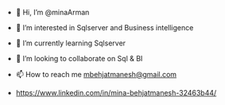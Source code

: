 - 👋 Hi, I’m @minaArman
- 👀 I’m interested in Sqlserver and Business intelligence
- 🌱 I’m currently learning Sqlserver
- 💞️ I’m looking to collaborate on Sql & BI
- 📫 How to reach me mbehjatmanesh@gmail.com

- https://www.linkedin.com/in/mina-behjatmanesh-32463b44/


